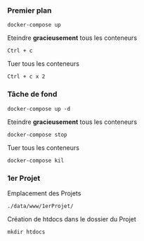 ### Premier plan
```shell
docker-compose up
```
Eteindre **gracieusement** tous les conteneurs
```
Ctrl + c
```
Tuer tous les conteneurs
```
Ctrl + c x 2
```
### Tâche de fond
```shell
docker-compose up -d
```
Eteindre **gracieusement** tous les conteneurs
```shell
docker-compose stop
```
Tuer tous les conteneurs
```
docker-compose kil
```
### 1er Projet
Emplacement des Projets
```shell
./data/www/1erProjet/
```
Création de htdocs dans le dossier du Projet
```shell
mkdir htdocs
```

